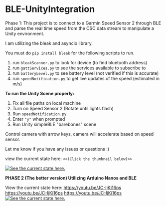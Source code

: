 # BLE-UnityIntegration

Phase 1:
  This project is to connect to a Garmin Speed Sensor 2 through BLE and parse the real time speed from the CSC data stream to manipulate a Unity environment.
  
  I am utilizing the bleak and asyncio library. 
  
  You must do `pip install bleak` for the following scripts to run.
  
  1) run `bleakScanner.py` to look for device (to find bluetooth address)
  2) run `gattServices.py` to see the services available to subscribe to
  3) run `batteryLevel.py` to see battery level (not verified if this is accurate)
  4) run `speedNotification.py` to get live updates of the speed (estimated in m/s)
  
  **To run the Unity Scene properly:**
  1) Fix all file paths on local machine
  2) Turn on Speed Sensor 2 (Rotate until lights flash)
  3) Run `speedNotification.py`
  4) Enter ` "y" ` when prompted
  5) Run Unity simpleBLE "barebones" scene
  
  Control camera with arrow keys, camera will accelerate based on speed sensor.
  
  Let me know if you have any issues or questions :)
  
  view the current state here:
  `<<(Click the thumbnail below)>>`

  
  [![See the current state here.](https://img.youtube.com/vi/C9kRAWhEDl0/0.jpg)](https://youtu.be/C9kRAWhEDl0)




**PHASE 2 (The better version) Utilizing Arduino Nanos and BLE**

View the current state here:
https://youtu.be/JC-IjKi16ps
https://youtu.be/JC-IjKi16ps
https://youtu.be/JC-IjKi16ps
[![See the current state here.](https://img.youtube.com/vi/JC-IjKi16ps/0.jpg)](https://youtu.be/JC-IjKi16ps)


